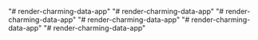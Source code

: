 "# render-charming-data-app" 
"# render-charming-data-app" 
"# render-charming-data-app" 
"# render-charming-data-app" 
"# render-charming-data-app" 
"# render-charming-data-app" 
